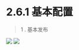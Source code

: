 # 2.6.1 基本配置

> 1 . 基本发布

![](http://pc1pao5ui.bkt.clouddn.com/20180724100210.jpg)
![](http://pc1pao5ui.bkt.clouddn.com/20180724100316.jpg)


